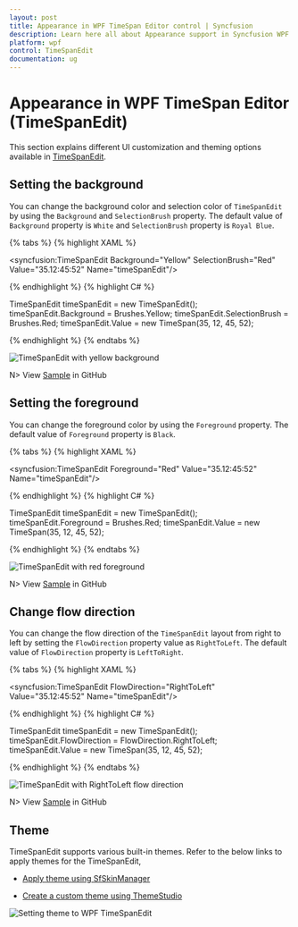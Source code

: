 ```yaml
---
layout: post
title: Appearance in WPF TimeSpan Editor control | Syncfusion
description: Learn here all about Appearance support in Syncfusion WPF TimeSpan Editor (TimeSpanEdit) control and more.
platform: wpf
control: TimeSpanEdit
documentation: ug
---
```


# Appearance in WPF TimeSpan Editor (TimeSpanEdit)

This section explains different UI customization and theming options available in [TimeSpanEdit](https://help.syncfusion.com/cr/wpf/Syncfusion.Windows.Shared.TimeSpanEdit.html).

## Setting the background

You can change the background color and selection color of `TimeSpanEdit` by using the `Background` and `SelectionBrush` property. The default value of `Background` property is `White` and `SelectionBrush` property is `Royal Blue`.

{% tabs %}
{% highlight XAML %}

<syncfusion:TimeSpanEdit Background="Yellow"
                         SelectionBrush="Red"
                         Value="35.12:45:52"
                         Name="timeSpanEdit"/>

{% endhighlight %}
{% highlight C# %}

TimeSpanEdit timeSpanEdit = new TimeSpanEdit();
timeSpanEdit.Background = Brushes.Yellow;
timeSpanEdit.SelectionBrush = Brushes.Red;
timeSpanEdit.Value = new TimeSpan(35, 12, 45, 52);

{% endhighlight %}
{% endtabs %}

![TimeSpanEdit with yellow background](Apperance_images/Background.png)

N> View [Sample](https://github.com/SyncfusionExamples/syncfusion-wpf-timespanedit-control-examples/tree/master/Samples/Appearance) in GitHub

## Setting the foreground

You can change the foreground color by using the `Foreground` property. The default value of `Foreground` property is `Black`.

{% tabs %}
{% highlight XAML %}

<syncfusion:TimeSpanEdit Foreground="Red"
                         Value="35.12:45:52"
                         Name="timeSpanEdit"/>

{% endhighlight %}
{% highlight C# %}

TimeSpanEdit timeSpanEdit = new TimeSpanEdit();
timeSpanEdit.Foreground = Brushes.Red;
timeSpanEdit.Value = new TimeSpan(35, 12, 45, 52);

{% endhighlight %}
{% endtabs %}

![TimeSpanEdit with red foreground](Apperance_images/Foreground.png)

N> View [Sample](https://github.com/SyncfusionExamples/syncfusion-wpf-timespanedit-control-examples/tree/master/Samples/Appearance) in GitHub

## Change flow direction

You can change the flow direction of the `TimeSpanEdit` layout from right to left by setting the `FlowDirection` property value as `RightToLeft`. The default value of `FlowDirection` property is `LeftToRight`.

{% tabs %}
{% highlight XAML %}

<syncfusion:TimeSpanEdit FlowDirection="RightToLeft"
                         Value="35.12:45:52"
                         Name="timeSpanEdit"/>

{% endhighlight %}
{% highlight C# %}

TimeSpanEdit timeSpanEdit = new TimeSpanEdit();
timeSpanEdit.FlowDirection = FlowDirection.RightToLeft;
timeSpanEdit.Value = new TimeSpan(35, 12, 45, 52);

{% endhighlight %}
{% endtabs %}

![TimeSpanEdit with RightToLeft flow direction](Apperance_images/FlowDirection.png)

N> View [Sample](https://github.com/SyncfusionExamples/syncfusion-wpf-timespanedit-control-examples/tree/master/Samples/Appearance) in GitHub

## Theme

TimeSpanEdit supports various built-in themes. Refer to the below links to apply themes for the TimeSpanEdit,

  * [Apply theme using SfSkinManager](https://help.syncfusion.com/wpf/themes/skin-manager)
	
  * [Create a custom theme using ThemeStudio](https://help.syncfusion.com/wpf/themes/theme-studio#creating-custom-theme)

 ![Setting theme to WPF TimeSpanEdit](Getting-Started_images/Theme.png)

